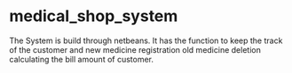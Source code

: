 # medical_shop_system
The System is build through netbeans. It has the function to keep the track of the customer and new medicine registration old medicine deletion calculating the bill amount of customer.
